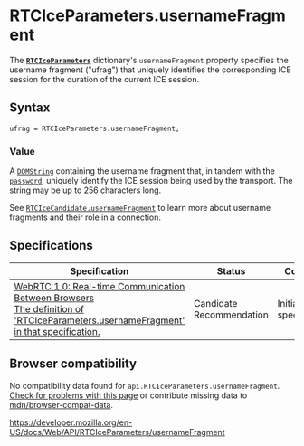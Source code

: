# RTCIceParameters.usernameFragment

The **[`RTCIceParameters`](../rtciceparameters)** dictionary's `usernameFragment` property specifies the username fragment ("ufrag") that uniquely identifies the corresponding ICE session for the duration of the current ICE session.

## Syntax

    ufrag = RTCIceParameters.usernameFragment;

### Value

A [`DOMString`](../domstring) containing the username fragment that, in tandem with the [`password`](password), uniquely identify the ICE session being used by the transport. The string may be up to 256 characters long.

See [`RTCIceCandidate.usernameFragment`](../rtcicecandidate/usernamefragment) to learn more about username fragments and their role in a connection.

## Specifications

<table><thead><tr class="header"><th>Specification</th><th>Status</th><th>Comment</th></tr></thead><tbody><tr class="odd"><td><a href="https://w3c.github.io/webrtc-pc/#dom-rtciceparameters-usernamefragment">WebRTC 1.0: Real-time Communication Between Browsers<br />
<span class="small">The definition of 'RTCIceParameters.usernameFragment' in that specification.</span></a></td><td><span class="spec-cr">Candidate Recommendation</span></td><td>Initial specification.</td></tr></tbody></table>

## Browser compatibility

No compatibility data found for `api.RTCIceParameters.usernameFragment`.  
[Check for problems with this page](#on-github) or contribute missing data to [mdn/browser-compat-data](https://github.com/mdn/browser-compat-data).

<a href="https://developer.mozilla.org/en-US/docs/Web/API/RTCIceParameters/usernameFragment" class="_attribution-link">https://developer.mozilla.org/en-US/docs/Web/API/RTCIceParameters/usernameFragment</a>
